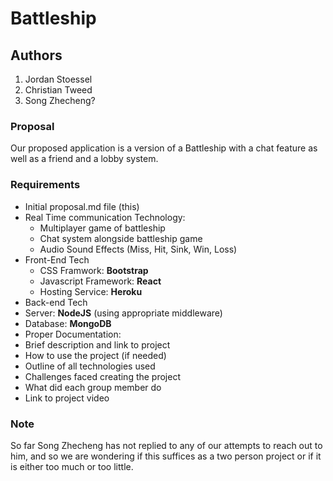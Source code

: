 # Battleship


## Authors
  1. Jordan Stoessel
  2. Christian Tweed
  3. Song Zhecheng?
  
### Proposal
  Our proposed application is a version of a Battleship with a chat feature as well as a friend and a lobby system.
  
### Requirements

- Initial proposal.md file (this)
- Real Time communication Technology:
  - Multiplayer game of battleship
  - Chat system alongside battleship game
  - Audio Sound Effects (Miss, Hit, Sink, Win, Loss)
- Front-End Tech
  - CSS Framwork: **Bootstrap**
  - Javascript Framework: **React**
  - Hosting Service: **Heroku**
 - Back-end Tech
  - Server: **NodeJS** (using appropriate middleware)
  - Database: **MongoDB**
 - Proper Documentation:
  - Brief description and link to project
  - How to use the project (if needed)
  - Outline of all technologies used
  - Challenges faced creating the project
  - What did each group member do
  - Link to project video
 
### Note
So far Song Zhecheng has not replied to any of our attempts to reach out to him, and so we are wondering if this suffices as a two person project or if it is either too much or too little.

